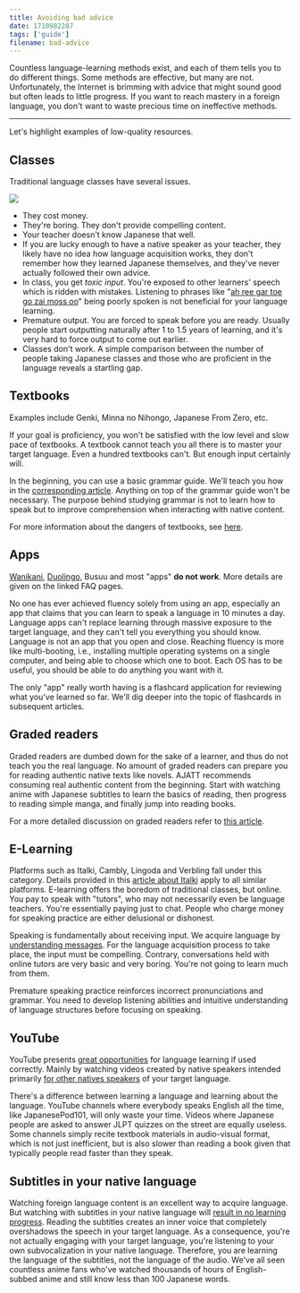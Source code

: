 ```yaml
---
title: Avoiding bad advice
date: 1710982287
tags: ['guide']
filename: bad-advice
---
```


Countless language-learning methods exist,
and each of them tells you to do different things.
Some methods are effective, but many are not.
Unfortunately,
the Internet is brimming with advice that might sound good
but often leads to little progress.
If you want to reach mastery in a foreign language,
you don't want to waste precious time on ineffective methods.

****

Let's highlight examples of low-quality resources.

## Classes

Traditional language classes have several issues.

<img src="img/in-class.webp" float="right">

* They cost money.
* They're boring. They don't provide compelling content.
* Your teacher doesn't know Japanese that well.
* If you are lucky enough to have a native speaker as your teacher,
  they likely have no idea how language acquisition works,
  they don't remember how they learned Japanese themselves,
  and they've never actually followed their own advice.
* In class, you get *toxic input*.
  You're exposed to other learners' speech which is ridden with mistakes.
  Listening to phrases like
  "[ah ree gar toe go zai moss oo](https://jisho.org/search/%E6%9C%89%E9%9B%A3%E3%81%86%E5%BE%A1%E5%BA%A7%E3%81%84%E3%81%BE%E3%81%99)"
  being poorly spoken is not beneficial for your language learning.
* Premature output.
  You are forced to speak before you are ready.
  Usually people start outputting naturally after 1 to 1.5 years of learning,
  and it's very hard to force output to come out earlier.
* Classes don't work.
  A simple comparison between the number of people taking Japanese classes
  and those who are proficient in the language reveals a startling gap.

## Textbooks

Examples include Genki, Minna no Nihongo, Japanese From Zero, etc.

If your goal is proficiency,
you won't be satisfied with the low level and slow pace of textbooks.
A textbook cannot teach you all there is to master your target language.
Even a hundred textbooks can't.
But enough input certainly will.

In the beginning,
you can use a basic grammar guide.
We'll teach you how in the [corresponding article](learning-grammar.html).
Anything on top of the grammar guide won't be necessary.
The purpose behind studying grammar is not to learn how to speak
but to improve comprehension when interacting with native content.

For more information about the dangers of textbooks,
see [here](are-textbooks-bad.html).

## Apps

[Wanikani](what-are-the-downsides-of-using-wanikani.html),
[Duolingo](why-shouldnt-i-just-keep-using-an-app-instead.html),
Busuu and most "apps" **do not work**.
More details are given on the linked FAQ pages.

No one has ever achieved fluency solely from using an app,
especially an app that claims that you can learn to speak a language in 10 minutes a day.
Language apps can't replace learning through massive exposure to the target language,
and they can't tell you everything you should know.
Language is not an app that you open and close.
Reaching fluency is more like multi-booting,
i.e., installing multiple operating systems on a single computer,
and being able to choose which one to boot.
Each OS has to be useful,
you should be able to do anything you want with it.

The only "app" really worth having is a flashcard application
for reviewing what you've learned so far.
We'll dig deeper into the topic of flashcards in subsequent articles.

## Graded readers

Graded readers are dumbed down for the sake of a learner,
and thus do not teach you the real language.
No amount of graded readers can prepare you for reading authentic native texts like novels.
AJATT recommends consuming real authentic content from the beginning.
Start with watching anime with Japanese subtitles to learn the basics of reading,
then progress to reading simple manga,
and finally jump into reading books.

For a more detailed discussion on graded readers refer to
[this article](what-do-you-think-about-graded-readers.html).

## E-Learning

Platforms such as Italki, Cambly, Lingoda and Verbling fall under this category.
Details provided in
this [article about Italki](whats-the-best-way-to-make-use-of-an-italki-teacher.html)
apply to all similar platforms.
E-learning offers the boredom of traditional classes, but online.
You pay to speak with "tutors",
who may not necessarily even be language teachers.
You're essentially paying just to chat.
People who charge money for speaking practice are either delusional or dishonest.

Speaking is fundamentally about receiving input.
We acquire language by
[understanding messages](introduction-to-learning-japanese.html#the-right-mindset).
For the language acquisition process to take place,
the input must be compelling.
Contrary,
conversations held with online tutors are very basic and very boring.
You're not going to learn much from them.

Premature speaking practice reinforces incorrect pronunciations and grammar.
You need to develop listening abilities
and intuitive understanding of language structures
before focusing on speaking.

## YouTube

YouTube presents [great opportunities](immersion-with-youtube.html)
for language learning if used correctly.
Mainly by watching videos created by native speakers
intended primarily [for other natives speakers](whats-immersion.html)
of your target language.

There's a difference between learning a language and learning about the language.
YouTube channels where everybody speaks English all the time,
like JapanesePod101,
will only waste your time.
Videos where Japanese people are asked to answer JLPT quizzes on the street
are equally useless.
Some channels simply recite textbook materials in audio-visual format,
which is not just inefficient,
but is also slower than reading a book
given that typically people read faster than they speak.

## Subtitles in your native language

Watching foreign language content is an excellent way to acquire language.
But watching with subtitles in your native language will
[result in no learning progress](should-i-watch-anime-with-english-subtitles.html).
Reading the subtitles creates an inner voice
that completely overshadows the speech in your target language.
As a consequence,
you're not actually engaging with your target language,
you're listening to your own subvocalization in your native language.
Therefore,
you are learning the language of the subtitles, not the language of the audio.
We've all seen countless anime fans who've watched thousands of hours of English-subbed anime
and still know less than 100 Japanese words.
